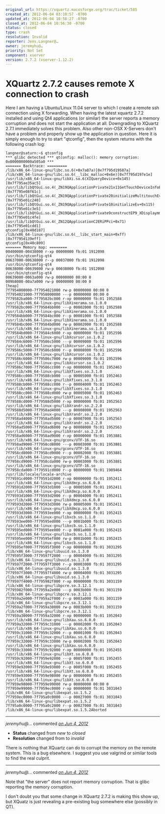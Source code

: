 ```yaml
---
original_url: https://xquartz.macosforge.org/trac/ticket/585
created_at: 2012-06-04 03:10:57 -0700
updated_at: 2012-06-04 10:58:27 -0700
closed_at: 2012-06-04 10:56:30 -0700
status: closed
type: crash
resolution: Invalid
reporter: Jens.Langner@…
owner: jeremyhu@…
priority: Not Set
component: xserver
version: 2.7.2 (xserver-1.12.2)
---
```


XQuartz 2.7.2 causes remote X connection to crash
=================================================


Here I am having a Ubuntu/Linux 11.04 server to which I create a remote ssh connection using X forwarding. When having the latest xquartz 2.7.2 installed and using Qt4 applications (or similar) the server reports a memory corruption and does not start the application at all. Downgrading to XQuartz 2.7.1 immediately solves this problem. Also other non-OSX X-Servers don't have a problem and properly show up the application in question. Here it is simply enough to try to start "qtconfig", then the system returns with the following crash log:

    langner@saturn:~$ qtconfig
    *** glibc detected *** qtconfig: malloc(): memory corruption: 0x0000000000a505a0 ***
    ======= Backtrace: =========
    /lib/x86_64-linux-gnu/libc.so.6(+0x7a87a)[0x7f795d19587a]
    /lib/x86_64-linux-gnu/libc.so.6(__libc_malloc+0x6e)[0x7f795d197e1e]
    /usr/lib/x86_64-linux-gnu/libXi.so.6(XIQueryDevice+0x145)[0x7f795ae35ac5]
    /usr/lib/libQtGui.so.4(_ZN19QApplicationPrivate21x11GetTouchDeviceInfoEv+0x3c)[0x7f795e08f61c]
    /usr/lib/libQtGui.so.4(_ZN19QApplicationPrivate20initializeMultitouchEv+0xe0)[0x7f795e01c240]
    /usr/lib/libQtGui.so.4(_ZN19QApplicationPrivate10initializeEv+0x115)[0x7f795e01c3e5]
    /usr/lib/libQtGui.so.4(_ZN19QApplicationPrivate9constructEP9_XDisplaymm+0xde)[0x7f795e01c4fe]
    /usr/lib/libQtGui.so.4(_ZN12QApplicationC2ERiPPci+0x71)[0x7f795e01cdd1]
    qtconfig[0x40d187]
    /lib/x86_64-linux-gnu/libc.so.6(__libc_start_main+0xff)[0x7f795d139eff]
    qtconfig[0x40c809]
    ======= Memory map: ========
    00400000-00438000 r-xp 00000000 fb:01 1912098                            /usr/bin/qtconfig-qt4
    00637000-00638000 r--p 00037000 fb:01 1912098                            /usr/bin/qtconfig-qt4
    00638000-00639000 rw-p 00038000 fb:01 1912098                            /usr/bin/qtconfig-qt4
    00639000-0063a000 rw-p 00000000 00:00 0 
    009b8000-00a7a000 rw-p 00000000 00:00 0                                  [heap]
    7f7954000000-7f7954021000 rw-p 00000000 00:00 0 
    7f7954021000-7f7958000000 ---p 00000000 00:00 0 
    7f79582ba000-7f79582bc000 r-xp 00000000 fb:01 1952588                    /usr/lib/x86_64-linux-gnu/libXinerama.so.1.0.0
    7f79582bc000-7f79584bb000 ---p 00002000 fb:01 1952588                    /usr/lib/x86_64-linux-gnu/libXinerama.so.1.0.0
    7f79584bb000-7f79584bc000 r--p 00001000 fb:01 1952588                    /usr/lib/x86_64-linux-gnu/libXinerama.so.1.0.0
    7f79584bc000-7f79584bd000 rw-p 00002000 fb:01 1952588                    /usr/lib/x86_64-linux-gnu/libXinerama.so.1.0.0
    7f79584bd000-7f79584c6000 r-xp 00000000 fb:01 1952596                    /usr/lib/x86_64-linux-gnu/libXcursor.so.1.0.2
    7f79584c6000-7f79586c5000 ---p 00009000 fb:01 1952596                    /usr/lib/x86_64-linux-gnu/libXcursor.so.1.0.2
    7f79586c5000-7f79586c6000 r--p 00008000 fb:01 1952596                    /usr/lib/x86_64-linux-gnu/libXcursor.so.1.0.2
    7f79586c6000-7f79586c7000 rw-p 00009000 fb:01 1952596                    /usr/lib/x86_64-linux-gnu/libXcursor.so.1.0.2
    7f79586c7000-7f79586cc000 r-xp 00000000 fb:01 1952463                    /usr/lib/x86_64-linux-gnu/libXfixes.so.3.1.0
    7f79586cc000-7f79588cb000 ---p 00005000 fb:01 1952463                    /usr/lib/x86_64-linux-gnu/libXfixes.so.3.1.0
    7f79588cb000-7f79588cc000 r--p 00004000 fb:01 1952463                    /usr/lib/x86_64-linux-gnu/libXfixes.so.3.1.0
    7f79588cc000-7f79588cd000 rw-p 00005000 fb:01 1952463                    /usr/lib/x86_64-linux-gnu/libXfixes.so.3.1.0
    7f79588cd000-7f79588d5000 r-xp 00000000 fb:01 1952563                    /usr/lib/x86_64-linux-gnu/libXrandr.so.2.2.0
    7f79588d5000-7f7958ad4000 ---p 00008000 fb:01 1952563                    /usr/lib/x86_64-linux-gnu/libXrandr.so.2.2.0
    7f7958ad4000-7f7958ad5000 r--p 00007000 fb:01 1952563                    /usr/lib/x86_64-linux-gnu/libXrandr.so.2.2.0
    7f7958ad5000-7f7958ad6000 rw-p 00008000 fb:01 1952563                    /usr/lib/x86_64-linux-gnu/libXrandr.so.2.2.0
    7f7958ad6000-7f7958ad9000 r-xp 00000000 fb:01 1953881                    /usr/lib/x86_64-linux-gnu/gconv/UTF-16.so
    7f7958ad9000-7f7958cd8000 ---p 00003000 fb:01 1953881                    /usr/lib/x86_64-linux-gnu/gconv/UTF-16.so
    7f7958cd8000-7f7958cd9000 r--p 00002000 fb:01 1953881                    /usr/lib/x86_64-linux-gnu/gconv/UTF-16.so
    7f7958cd9000-7f7958cda000 rw-p 00003000 fb:01 1953881                    /usr/lib/x86_64-linux-gnu/gconv/UTF-16.so
    7f7958cda000-7f79591cd000 r--p 00000000 fb:01 1909464                    /usr/lib/locale/locale-archive
    7f79591cd000-7f79591d2000 r-xp 00000000 fb:01 1952411                    /usr/lib/x86_64-linux-gnu/libXdmcp.so.6.0.0
    7f79591d2000-7f79593d1000 ---p 00005000 fb:01 1952411                    /usr/lib/x86_64-linux-gnu/libXdmcp.so.6.0.0
    7f79593d1000-7f79593d2000 r--p 00004000 fb:01 1952411                    /usr/lib/x86_64-linux-gnu/libXdmcp.so.6.0.0
    7f79593d2000-7f79593d3000 rw-p 00005000 fb:01 1952411                    /usr/lib/x86_64-linux-gnu/libXdmcp.so.6.0.0
    7f79593d3000-7f79593ee000 r-xp 00000000 fb:01 1952415                    /usr/lib/x86_64-linux-gnu/libxcb.so.1.1.0
    7f79593ee000-7f79595ed000 ---p 0001b000 fb:01 1952415                    /usr/lib/x86_64-linux-gnu/libxcb.so.1.1.0
    7f79595ed000-7f79595ee000 r--p 0001a000 fb:01 1952415                    /usr/lib/x86_64-linux-gnu/libxcb.so.1.1.0
    7f79595ee000-7f79595ef000 rw-p 0001b000 fb:01 1952415                    /usr/lib/x86_64-linux-gnu/libxcb.so.1.1.0
    7f79595ef000-7f79595f3000 r-xp 00000000 fb:01 3031295                    /lib/x86_64-linux-gnu/libuuid.so.1.3.0
    7f79595f3000-7f79597f2000 ---p 00004000 fb:01 3031295                    /lib/x86_64-linux-gnu/libuuid.so.1.3.0
    7f79597f2000-7f79597f3000 r--p 00003000 fb:01 3031295                    /lib/x86_64-linux-gnu/libuuid.so.1.3.0
    7f79597f3000-7f79597f4000 rw-p 00004000 fb:01 3031295                    /lib/x86_64-linux-gnu/libuuid.so.1.3.0
    7f79597f4000-7f795982f000 r-xp 00000000 fb:01 3031159                    /lib/x86_64-linux-gnu/libpcre.so.3.12.1
    7f795982f000-7f7959a2e000 ---p 0003b000 fb:01 3031159                    /lib/x86_64-linux-gnu/libpcre.so.3.12.1
    7f7959a2e000-7f7959a2f000 r--p 0003a000 fb:01 3031159                    /lib/x86_64-linux-gnu/libpcre.so.3.12.1
    7f7959a2f000-7f7959a30000 rw-p 0003b000 fb:01 3031159                    /lib/x86_64-linux-gnu/libpcre.so.3.12.1
    7f7959a30000-7f7959a32000 r-xp 00000000 fb:01 1952043                    /usr/lib/x86_64-linux-gnu/libXau.so.6.0.0
    7f7959a32000-7f7959c31000 ---p 00002000 fb:01 1952043                    /usr/lib/x86_64-linux-gnu/libXau.so.6.0.0
    7f7959c31000-7f7959c32000 r--p 00001000 fb:01 1952043                    /usr/lib/x86_64-linux-gnu/libXau.so.6.0.0
    7f7959c32000-7f7959c33000 rw-p 00002000 fb:01 1952043                    /usr/lib/x86_64-linux-gnu/libXau.so.6.0.0
    7f7959c33000-7f7959c92000 r-xp 00000000 fb:01 1952455                    /usr/lib/x86_64-linux-gnu/libXt.so.6.0.0
    7f7959c92000-7f7959e92000 ---p 0005f000 fb:01 1952455                    /usr/lib/x86_64-linux-gnu/libXt.so.6.0.0
    7f7959e92000-7f7959e93000 r--p 0005f000 fb:01 1952455                    /usr/lib/x86_64-linux-gnu/libXt.so.6.0.0
    7f7959e93000-7f7959e98000 rw-p 00060000 fb:01 1952455                    /usr/lib/x86_64-linux-gnu/libXt.so.6.0.0
    7f7959e98000-7f7959e99000 rw-p 00000000 00:00 0 
    7f7959e99000-7f7959ec0000 r-xp 00000000 fb:01 3031043                    /lib/x86_64-linux-gnu/libexpat.so.1.5.2
    7f7959ec0000-7f795a0c0000 ---p 00027000 fb:01 3031043                    /lib/x86_64-linux-gnu/libexpat.so.1.5.2
    7f795a0c0000-7f795a0c2000 r--p 00027000 fb:01 3031043                    /lib/x86_64-linux-gnu/libexpat.so.1.5.2Aborted


---

*jeremyhu@…* commented *[on Jun 4, 2012](https://xquartz.macosforge.org/trac/ticket/585#comment:1 "June 4, 2012 at 10:56 AM PDT")*

-   **Status** changed from *new* to *closed*
-   **Resolution** changed from to *invalid*

There is nothing that XQuartz can do to corrupt the memory on the remote system. This is a bug elsewhere. I suggest you use valgrind or similar tools to find the real culprit.



---

*jeremyhu@…* commented *[on Jun 4, 2012](https://xquartz.macosforge.org/trac/ticket/585#comment:2 "June 4, 2012 at 10:58 AM PDT")*

Note that "the server" does not report memory corruption. That is glibc reporting the memory corruption.

I don't doubt you that some change in XQuartz 2.7.2 is making this show up, but XQuatz is just revealing a pre-existing bug somewhere else (possibly in QT).



